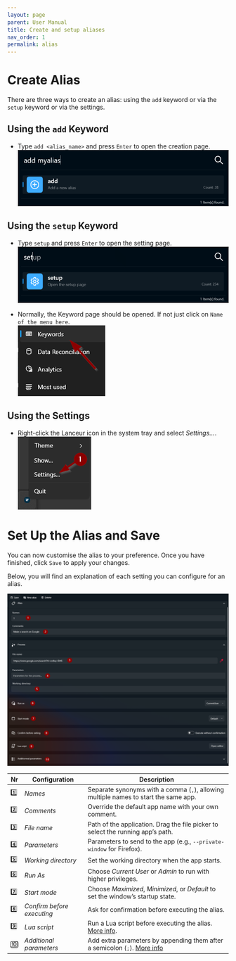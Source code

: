 ```yaml
---
layout: page
parent: User Manual
title: Create and setup aliases
nav_order: 1
permalink: alias
---
```


# Create Alias

There are three ways to create an alias: using the `add` keyword or via the `setup` keyword or via the settings.

## Using the `add` Keyword

-   Type `add <alias_name>` and press `Enter` to open the creation page.<br>
    ![Add Keyword](./../assets/images/usermanual/create_alias_keyword.png)

## Using the `setup` Keyword

-   Type `setup` and press `Enter` to open the setting page.<br>
    ![Setup alias](./../assets/images/usermanual/setup_alias.png)

-   Normally, the Keyword page should be opened. If not just click on `Name of the menu here`.<br>
    ![Settings menu](./../assets/images/usermanual/settings_menu.png)

## Using the Settings

-   Right-click the Lanceur icon in the system tray and select _Settings..._.<br>
    ![System Tray](./../assets/images/usermanual/system_tray_settings.png)

# Set Up the Alias and Save

You can now customise the alias to your preference. Once you have finished, click `Save` to apply your changes.

Below, you will find an explanation of each setting you can configure for an alias.

![Settings](./../assets/images/usermanual/create_alias.png)

| Nr  | Configuration              | Description                                                                          |
| --- | -------------------------- | ------------------------------------------------------------------------------------ |
| 1️⃣  | _Names_                    | Separate synonyms with a comma (`,`), allowing multiple names to start the same app. |
| 2️⃣  | _Comments_                 | Override the default app name with your own comment.                                 |
| 3️⃣  | _File name_                | Path of the application. Drag the file picker to select the running app’s path.      |
| 4️⃣  | _Parameters_               | Parameters to send to the app (e.g., `--private-window` for Firefox).                |
| 5️⃣  | _Working directory_        | Set the working directory when the app starts.                                       |
| 6️⃣  | _Run As_                   | Choose _Current User_ or _Admin_ to run with higher privileges.                      |
| 7️⃣  | _Start mode_               | Choose _Maximized_, _Minimized_, or _Default_ to set the window’s startup state.     |
| 8️⃣  | _Confirm before executing_ | Ask for confirmation before executing the alias.                                     |
| 9️⃣  | _Lua script_               | Run a Lua script before executing the alias. [More info][lk_2].                      |
| 🔟  | _Additional parameters_    | Add extra parameters by appending them after a semicolon (`;`). [More info][lk_1]    |

[lk_1]: ./addparams.html
[lk_2]: ./luascripting.html
